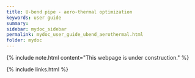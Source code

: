 ```yaml
---
title: U-bend pipe - aero-thermal optimization
keywords: user guide
summary: 
sidebar: mydoc_sidebar
permalink: mydoc_user_guide_ubend_aerothermal.html
folder: mydoc
---
```


{% include note.html content="This webpage is under construction." %}


{% include links.html %}
